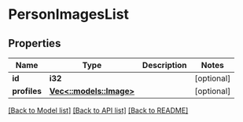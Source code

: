 # PersonImagesList

## Properties

Name | Type | Description | Notes
------------ | ------------- | ------------- | -------------
**id** | **i32** |  | [optional] 
**profiles** | [**Vec<::models::Image>**](image.md) |  | [optional] 

[[Back to Model list]](../README.md#documentation-for-models) [[Back to API list]](../README.md#documentation-for-api-endpoints) [[Back to README]](../README.md)



